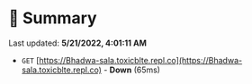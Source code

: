 # 📖 Summary
Last updated: **5/21/2022, 4:01:11 AM**

- `GET` [https://Bhadwa-sala.toxicblte.repl.co](https://Bhadwa-sala.toxicblte.repl.co) - **Down** (65ms)
